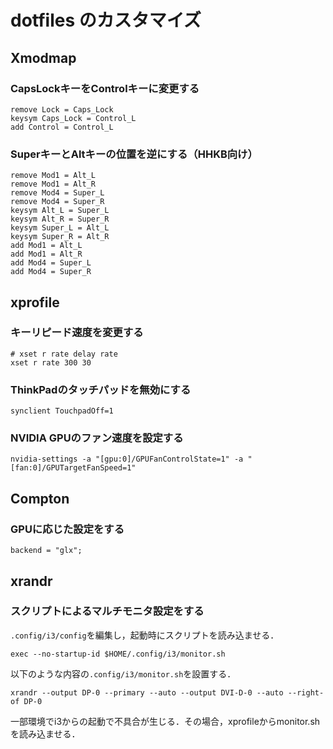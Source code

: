 # dotfiles のカスタマイズ

## Xmodmap

### CapsLockキーをControlキーに変更する
```
remove Lock = Caps_Lock
keysym Caps_Lock = Control_L
add Control = Control_L
```

### SuperキーとAltキーの位置を逆にする（HHKB向け）
```
remove Mod1 = Alt_L
remove Mod1 = Alt_R
remove Mod4 = Super_L
remove Mod4 = Super_R
keysym Alt_L = Super_L
keysym Alt_R = Super_R
keysym Super_L = Alt_L
keysym Super_R = Alt_R
add Mod1 = Alt_L
add Mod1 = Alt_R
add Mod4 = Super_L
add Mod4 = Super_R
```

## xprofile

### キーリピード速度を変更する
```
# xset r rate delay rate
xset r rate 300 30
```

### ThinkPadのタッチパッドを無効にする
```
synclient TouchpadOff=1
```

### NVIDIA GPUのファン速度を設定する
```
nvidia-settings -a "[gpu:0]/GPUFanControlState=1" -a "[fan:0]/GPUTargetFanSpeed=1"
```

## Compton

### GPUに応じた設定をする
```
backend = "glx";
```

## xrandr

### スクリプトによるマルチモニタ設定をする
`.config/i3/config`を編集し，起動時にスクリプトを読み込ませる．
```
exec --no-startup-id $HOME/.config/i3/monitor.sh
```

以下のような内容の`.config/i3/monitor.sh`を設置する．
```
xrandr --output DP-0 --primary --auto --output DVI-D-0 --auto --right-of DP-0
```

一部環境でi3からの起動で不具合が生じる．その場合，xprofileからmonitor.shを読み込ませる．
